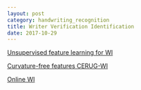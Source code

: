 ```yaml
---
layout: post
category: handwriting_recognition
title: Writer Verification Identification
date: 2017-10-29
---
```


[Unsupervised feature learning for WI](https://arxiv.org/pdf/1705.09369.pdf)

[Curvature-free features CERUG-WI](http://www.rug.nl/research/portal/files/40224447/Chapter_3.pdf)

[Online WI](http://sci-hub.cc/10.1109/ijcnn.2016.7727426)
